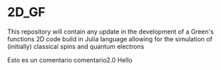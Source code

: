 # 2D_GF

This repository will contain any update in the development of a Green's functions 2D code build in Julia language allowing for the simulation of (initially) classical spins and quantum electrons

Esto es un comentario
comentario2.0
Hello
